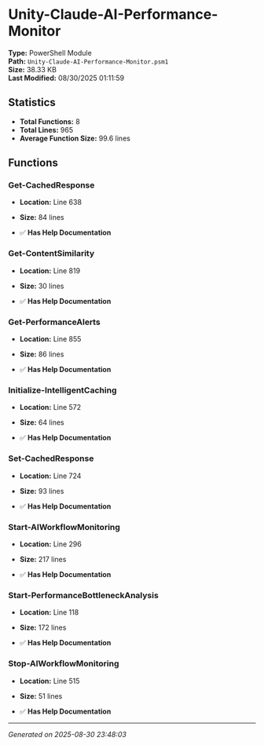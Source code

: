 # Unity-Claude-AI-Performance-Monitor

**Type:** PowerShell Module  
**Path:** `Unity-Claude-AI-Performance-Monitor.psm1`  
**Size:** 38.33 KB  
**Last Modified:** 08/30/2025 01:11:59  

## Statistics

- **Total Functions:** 8
- **Total Lines:** 965
- **Average Function Size:** 99.6 lines

## Functions


### Get-CachedResponse

- **Location:** Line 638
- **Size:** 84 lines

- ✅ **Has Help Documentation** 
### Get-ContentSimilarity

- **Location:** Line 819
- **Size:** 30 lines

- ✅ **Has Help Documentation** 
### Get-PerformanceAlerts

- **Location:** Line 855
- **Size:** 86 lines

- ✅ **Has Help Documentation** 
### Initialize-IntelligentCaching

- **Location:** Line 572
- **Size:** 64 lines

- ✅ **Has Help Documentation** 
### Set-CachedResponse

- **Location:** Line 724
- **Size:** 93 lines

- ✅ **Has Help Documentation** 
### Start-AIWorkflowMonitoring

- **Location:** Line 296
- **Size:** 217 lines

- ✅ **Has Help Documentation** 
### Start-PerformanceBottleneckAnalysis

- **Location:** Line 118
- **Size:** 172 lines

- ✅ **Has Help Documentation** 
### Stop-AIWorkflowMonitoring

- **Location:** Line 515
- **Size:** 51 lines

- ✅ **Has Help Documentation**

---
*Generated on 2025-08-30 23:48:03*
